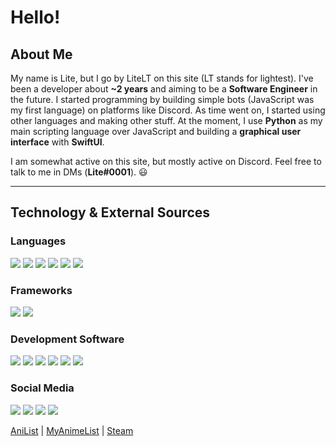 # Hello!

## About Me
My name is Lite, but I go by LiteLT on this site (LT stands for lightest). I've been a developer about **~2 years** and aiming to be a **Software Engineer** in the future. I started programming by building simple bots (JavaScript was my first language) on platforms like Discord. As time went on, I started using other languages and making other stuff. At the moment, I use **Python** as my main scripting language over JavaScript and building a **graphical user interface** with **SwiftUI**.

I am somewhat active on this site, but mostly active on Discord. Feel free to talk to me in DMs (**Lite#0001**). 😃
- - -
## Technology & External Sources
### Languages
<!-- https://img.shields.io/badge/?-?-??style=flat&logo=?&logoColor=white -->
![](https://img.shields.io/badge/JavaScript-Language-red?style=flat&logo=javascript&logoColor=white)
![](https://img.shields.io/badge/Python-Language-red?style=flat&logo=python&logoColor=white)
![](https://img.shields.io/badge/Swift-Language-red?style=flat&logo=swift&logoColor=white)
![](https://img.shields.io/badge/Kotlin-Language-red?style=flat&logo=kotlin&logoColor=white)
![](https://img.shields.io/badge/Rust-Language-red?style=flat&logo=rust&logoColor=white)
![](https://img.shields.io/badge/Java-Language-red?style=flat&logo=java&logoColor=white)

### Frameworks
![](https://img.shields.io/badge/Node.js-Framework-orange?style=flat&logo=node.js&logoColor=white)
![](https://img.shields.io/badge/SwiftUI-Framework-orange?style=flat)

### Development Software
![](https://img.shields.io/badge/Xcode-Software-yellow?style=flat&logo=xcode&logoColor=white)
![](https://img.shields.io/badge/IntelliJ_IDEA-Software-yellow?style=flat&logo=intellij-idea&logoColor=white)
![](https://img.shields.io/badge/WebStorm-Software-yellow?style=flat&logo=webstorm&logoColor=white)
![](https://img.shields.io/badge/Visual_Studio_Code-Software-yellow?style=flat&logo=visual-studio-code&logoColor=white)
![](https://img.shields.io/badge/PyCharm-Software-yellow?style=flat&logo=pycharm&logoColor=white)
![](https://img.shields.io/badge/CLion-Software-yellow?style=flat)

### Social Media
![](https://img.shields.io/badge/Discord_%28Lite%230001%29-Social_Media-green?style=flat&logo=discord&logoColor=white)
![](https://img.shields.io/badge/Steam-Social_Media-green?style=flat&logo=steam&logoColor=white)
![](https://img.shields.io/badge/AniList-Social_Media-green?style=flat)
![](https://img.shields.io/badge/MyAnimeList-Social_Media-green?style=flat)

[AniList](https://anilist.co/user/LiteLT/) | [MyAnimeList](https://myanimelist.net/profile/LiteLT) | [Steam](https://steamcommunity.com/id/LiteLT/)

